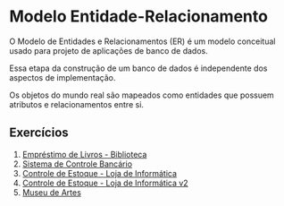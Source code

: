 # Modelo Entidade-Relacionamento

O Modelo de Entidades e Relacionamentos (ER) é um modelo conceitual usado para projeto de aplicações de banco de dados.

Essa etapa da construção de um banco de dados é independente dos aspectos de implementação.

Os objetos do mundo real são mapeados como entidades que possuem atributos e relacionamentos entre si.

## Exercícios

1. [Empréstimo de Livros - Biblioteca](biblioteca/)
1. [Sistema de Controle Bancário](banco/)
1. [Controle de Estoque - Loja de Informática](info)
1. [Controle de Estoque - Loja de Informática v2]()
1. [Museu de Artes](museu)